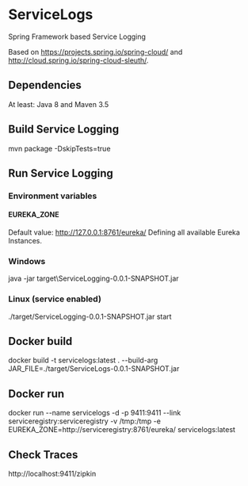 # ServiceLogs
Spring Framework based Service Logging

Based on https://projects.spring.io/spring-cloud/ and http://cloud.spring.io/spring-cloud-sleuth/.

## Dependencies
At least: Java 8 and Maven 3.5

## Build Service Logging
mvn package -DskipTests=true

## Run Service Logging
### Environment variables
#### EUREKA_ZONE 
Default value: http://127.0.0.1:8761/eureka/
Defining all available Eureka Instances.

### Windows
java -jar target\ServiceLogging-0.0.1-SNAPSHOT.jar

### Linux (service enabled)
./target/ServiceLogging-0.0.1-SNAPSHOT.jar start

## Docker build
docker build -t servicelogs:latest . --build-arg JAR_FILE=./target/ServiceLogs-0.0.1-SNAPSHOT.jar

## Docker run
docker run --name servicelogs -d -p 9411:9411 --link serviceregistry:serviceregistry -v /tmp:/tmp -e EUREKA_ZONE=http://serviceregistry:8761/eureka/ servicelogs:latest

## Check Traces
http://localhost:9411/zipkin
